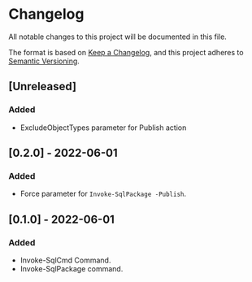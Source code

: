# Changelog

All notable changes to this project will be documented in this file.

The format is based on [Keep a Changelog](https://keepachangelog.com/en/1.0.0/),
and this project adheres to [Semantic Versioning](https://semver.org/spec/v2.0.0.html).

## [Unreleased]

### Added

- ExcludeObjectTypes parameter for Publish action

## [0.2.0] - 2022-06-01

### Added

- Force parameter for `Invoke-SqlPackage -Publish`.

## [0.1.0] - 2022-06-01

### Added

- Invoke-SqlCmd Command.
- Invoke-SqlPackage command.
